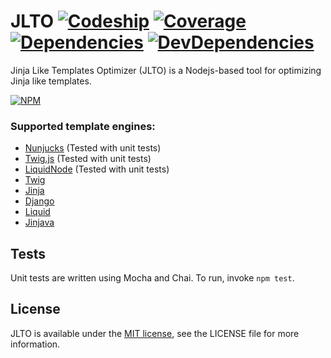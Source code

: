 # JLTO [![Codeship](https://codeship.com/projects/c4c3b120-052e-0135-745d-6646a19db98e/status?branch=master)](https://app.codeship.com/projects/213501) [![Coverage](https://coveralls.io/repos/github/DmitryKrekota/jlto/badge.svg?branch=master)](https://coveralls.io/github/DmitryKrekota/jlto?branch=master) [![Dependencies](https://david-dm.org/DmitryKrekota/jlto.svg)](https://david-dm.org/DmitryKrekota/jlto) [![DevDependencies](https://david-dm.org/DmitryKrekota/jlto/dev-status.svg)](https://david-dm.org/DmitryKrekota/jlto?type=dev)
Jinja Like Templates Optimizer (JLTO) is a Nodejs-based tool for optimizing Jinja like templates.

[![NPM](https://nodei.co/npm/jlto.png?downloads=true)](https://nodei.co/npm/jlto/)

### Supported template engines:
* [Nunjucks](https://mozilla.github.io/nunjucks/) (Tested with unit tests)
* [Twig.js](https://github.com/twigjs/twig.js) (Tested with unit tests)
* [LiquidNode](https://github.com/sirlantis/liquid-node) (Tested with unit tests)
* [Twig](https://twig.sensiolabs.org/)
* [Jinja](http://jinja.pocoo.org/)
* [Django](https://docs.djangoproject.com/en/1.11/ref/templates/language/)
* [Liquid](https://shopify.github.io/liquid/)
* [Jinjava](https://github.com/HubSpot/jinjava)

## Tests

Unit tests are written using Mocha and Chai. To run, invoke `npm test`.

## License

JLTO is available under the [MIT license](https://opensource.org/licenses/MIT), see the LICENSE file for more information.